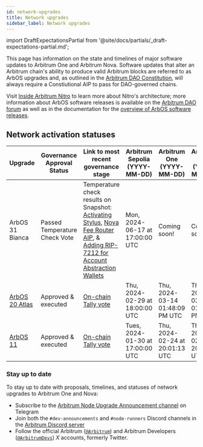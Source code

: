```yaml
---
id: network-upgrades
title: Network upgrades
sidebar_label: Network upgrades
---
```


import DraftExpectationsPartial from '@site/docs/partials/_draft-expectations-partial.md'; 

<DraftExpectationsPartial />



This page has information on the state and timelines of major software updates to Arbitrum One and Arbitrum Nova. Software updates that alter an Arbitrum chain's ability to produce valid Arbitrum blocks are referred to as ArbOS upgrades and, as outlined in the [Arbitrum DAO Constitution](./dao-constitution.md), will always require a Constiutional AIP to pass for DAO-governed chains.

Visit [Inside Arbitrum Nitro](https://docs.arbitrum.io/inside-arbitrum-nitro/) to learn more about Nitro's architecture; more information about ArbOS software releases is available on the [Arbitrum DAO forum](https://forum.arbitrum.foundation/t/arbitrum-arbos-upgrades/19695) as well as in the documentation for the [overview of ArbOS software releases](https://docs.arbitrum.io/node-running/reference/arbos-software-releases/overview).

## Network activation statuses

| Upgrade                                                                     | Governance Approval Status | Link to most recent governance stage                                                                                                                          | Arbitrum Sepolia (YYYY-MM-DD)                 | Arbitrum One (YYYY-MM-DD)                                    | Arbitrum Nova     (YYYY-MM-DD)                              |
|-----------------------------------------------------------------------------|----------------------------|---------------------------------------------------------------------------------------------------------------------------------------------------------------|----------------------------------|------------------------------------------------|------------------------------------------------|
| ArbOS 31 Bianca                                                                                   | Passed Temperature Check Vote   | Temperature check results on Snapshot: [Activating Stylus](https://snapshot.org/#/arbitrumfoundation.eth/proposal/0x330ed0f609da63cf4b67b932ab0665a76e1c7d6a7789f3383339bad79c789d2b), [Nova Fee Router AIP](https://snapshot.org/#/arbitrumfoundation.eth/proposal/0x4ad37b12ffe5c334e0c19113ac54222983e18d36a255fbde60e483592f35fc65), & [Adding RIP-7212 for Account Abstraction Wallets](https://snapshot.org/#/arbitrumfoundation.eth/proposal/0x2f73825f375d59a5d3c8b05074e17140a4967e6ccb6fe20a58f836f865fcaae5)   | Mon, 2024-06-17 at 17:00:00 UTC  | Coming soon! | Coming soon! |
| [ArbOS 20 Atlas](https://docs.arbitrum.io/node-running/reference/arbos-software-releases/arbos20) | Approved & executed             | [On-chain Tally vote](https://www.tally.xyz/gov/arbitrum/proposal/46905320292877192134536823079608810426433248493109520384601548724615383601450?chart=bubble)         | Thu, 2024-02-29 at 18:00:00 UTC  | Thu, 2024-03-14 01:48:09 PM UTC | Thu, 2024-03-14 01:48:09 PM UTC                                               |
| [ArbOS 11](https://docs.arbitrum.io/node-running/reference/arbos-software-releases/arbos11)       | Approved & executed             | [On-chain Tally vote](https://www.tally.xyz/gov/arbitrum/proposal/77069694702187027448745871790562515795432836429094222862498991082283032976814)                      | Tues, 2024-01-30 at 17:00:00 UTC | Thu, 2024-02-24 at 20:01:13 UTC | Thu, 2024-02-24 at 20:01:13 UTC |


### Stay up to date
To stay up to date with proposals, timelines, and statuses of network upgrades to Arbitrum One and Nova:
- Subscribe to the [Arbitrum Node Upgrade Announcement channel](https://t.me/arbitrumnodeupgrade) on Telegram
- Join both the `#dev-announcements` and `#node-runners` Discord channels in the [Arbitrum Discord server](https://discord.gg/arbitrum)
- Follow the official Arbitrum ([`@Arbitrum`](https://twitter.com/arbitrum)) and Arbitrum Developers ([`@ArbitrumDevs`](https://twitter.com/ArbitrumDevs)) _X_ accounts, formerly Twitter.

